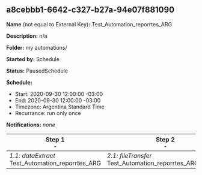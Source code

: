 ## a8cebbb1-6642-c327-b27a-94e07f881090

**Name** (not equal to External Key)**:** Test_Automation_reporrtes_ARG

**Description:** n/a

**Folder:** my automations/

**Started by:** Schedule

**Status:** PausedSchedule

**Schedule:**

* Start: 2020-09-30 12:00:00 -03:00
* End: 2020-09-30 12:00:00 -03:00
* Timezone: Argentina Standard Time
* Recurrance: run only once

**Notifications:** _none_


| Step 1<br>_<small>-</small>_ | Step 2<br>_<small>-</small>_ |
| --- | --- |
| _1.1: dataExtract_<br>Test_Automation_reporrtes_ARG | _2.1: fileTransfer_<br>Test_Automation_reporrtes_ARG_transfer |
